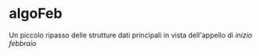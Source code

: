 # algoFeb
Un piccolo ripasso delle strutture dati principali in vista dell'appello di *inizio febbraio*
